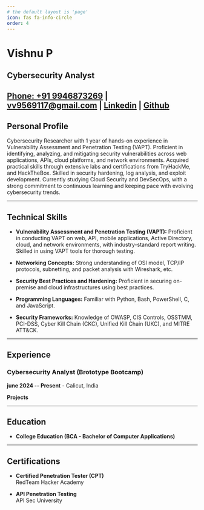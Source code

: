 ```yaml
---
# the default layout is 'page'
icon: fas fa-info-circle
order: 4
---
```


# Vishnu P
## Cybersecurity Analyst

[Phone: +91 9946873269](tel:+919946873269) | [vv9569117@gmail.com](mailto:vv9569117@gmail.com) | [Linkedin](https://www.linkedin.com/in/vishnu00p/) | [Github](https://github.com/v-dedsec)
---

## Personal Profile

Cybersecurity Researcher with 1 year of hands-on experience in Vulnerability Assessment and Penetration Testing (VAPT). 
Proficient in identifying, analyzing, and mitigating security vulnerabilities across web applications, APIs, cloud platforms, and network environments. Acquired practical skills through extensive labs and certifications from  TryHackMe, and HackTheBox. 
Skilled in security hardening, log analysis, and exploit development. Currently studying Cloud Security and DevSecOps, with a strong commitment to continuous learning and keeping pace with evolving cybersecurity trends.

---

## Technical Skills


- **Vulnerability Assessment and Penetration Testing (VAPT):** Proficient in conducting VAPT on web, API, mobile applications, Active Directory, cloud, and network environments, with industry-standard report writing. Skilled in using VAPT tools for thorough testing.

- **Networking Concepts:** Strong understanding of OSI model, TCP/IP protocols, subnetting, and packet analysis with Wireshark,  etc.

- **Security Best Practices and Hardening:** Proficient in securing on-premise and cloud infrastructures using best practices.

- **Programming Languages:** Familiar with Python, Bash, PowerShell, C, and JavaScript.

- **Security Frameworks:** Knowledge of OWASP, CIS Controls, OSSTMM, PCI-DSS, Cyber Kill Chain (CKC), Unified Kill Chain (UKC), and MITRE ATT&CK.

---

## Experience

### Cybersecurity Analyst (Brototype Bootcamp)  
**june 2024 -- Present**  - Calicut, India

**Projects** 



---

## Education

- **College Education (BCA - Bachelor of Computer Applications)**  
  

---


## Certifications

- **Certified Penetration Tester (CPT)**  
  RedTeam Hacker Academy

- **API Penetration Testing**  
  API Sec University

